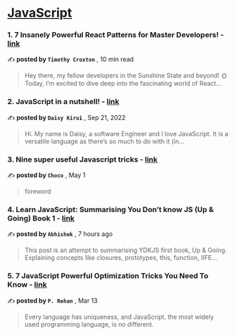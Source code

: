 
<h1><a href=https://medium.com/tag/javascript-development/recommended target="_blank" rel="noopener noreferrer">JavaScript</a></h1>
<h3>1. 7 Insanely Powerful React Patterns for Master Developers! - <a href=https://medium.com/javascript-in-plain-english/7-insanely-powerful-react-patterns-for-master-developers-2395f0f379cc?source=tag_recommended_feed---------0-84----------javascript_development----------38a5f0a3_e5b4_4429_aecb_73dd5f5c3754------- target="_blank" rel="noopener noreferrer">link</a></h3>

✍️ **posted by `Timothy Croxton`** <date> , 10 min read</date>

<blockquote>Hey there, my fellow developers in the Sunshine State and beyond! 🌞 Today, I’m excited to dive deep into the fascinating world of React…</blockquote>

<h3>2. JavaScript in a nutshell! - <a href=https://medium.com/@daisykkirui/javascript-in-a-nutshell-669dab5b6e78?source=tag_recommended_feed---------1-107----------javascript_development----------38a5f0a3_e5b4_4429_aecb_73dd5f5c3754------- target="_blank" rel="noopener noreferrer">link</a></h3>

✍️ **posted by `Daisy Kirui`** <date> , Sep 21, 2022</date>

<blockquote>Hi. My name is Daisy, a software Engineer and I love JavaScript. It is a versatile language as there’s so much to do with it (in…</blockquote>

<h3>3. Nine super useful Javascript tricks - <a href=https://medium.com/@Choco23/nine-super-useful-javascript-tricks-d40a0574e7e6?source=tag_recommended_feed---------2-85----------javascript_development----------38a5f0a3_e5b4_4429_aecb_73dd5f5c3754------- target="_blank" rel="noopener noreferrer">link</a></h3>

✍️ **posted by `Choco`** <date> , May 1</date>

<blockquote>foreword</blockquote>

<h3>4. Learn JavaScript: Summarising You Don’t know JS (Up & Going) Book 1 - <a href=https://medium.com/@cabhishek712/learn-javascript-summarising-you-dont-know-js-up-going-book-1-2d3e42664f78?source=tag_recommended_feed---------3-84----------javascript_development----------38a5f0a3_e5b4_4429_aecb_73dd5f5c3754------- target="_blank" rel="noopener noreferrer">link</a></h3>

✍️ **posted by `Abhishek`** <date> , 7 hours ago</date>

<blockquote>This post is an attempt to summarising YDKJS first book, Up & Going. Explaining concepts like closures, prototypes, this, function, IIFE…</blockquote>

<h3>5. 7 JavaScript Powerful Optimization Tricks You Need To Know - <a href=https://medium.com/javascript-in-plain-english/7-javascript-powerful-optimization-tricks-you-need-to-know-f0b5da2933de?source=tag_recommended_feed---------4-85----------javascript_development----------38a5f0a3_e5b4_4429_aecb_73dd5f5c3754------- target="_blank" rel="noopener noreferrer">link</a></h3>

✍️ **posted by `P. Rehan`** <date> , Mar 13</date>

<blockquote>Every language has uniqueness, and JavaScript, the most widely used programming language, is no different.</blockquote>

